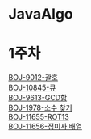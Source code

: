 # JavaAlgo

# 1주차
[BOJ-9012-괄호](https://www.acmicpc.net/problem/9012)<br>
[BOJ-10845-큐](https://www.acmicpc.net/problem/10845)<br>
[BOJ-9613-GCD합](https://www.acmicpc.net/problem/9613)<br>
[BOJ-1978-소수 찾기](https://www.acmicpc.net/problem/1978)<br>
[BOJ-11655-ROT13](https://www.acmicpc.net/problem/11655)<br>
[BOJ-11656-접미사 배열](https://www.acmicpc.net/problem/11656)<br>
